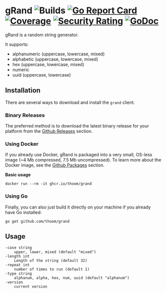 # gRand ![Builds](https://github.com/thoom/grand/actions/workflows/main.yml/badge.svg) [![Go Report Card](https://goreportcard.com/badge/github.com/thoom/grand)](https://goreportcard.com/report/github.com/thoom/grand) [![Coverage](https://sonarcloud.io/api/project_badges/measure?project=thoom_grand&metric=coverage)](https://sonarcloud.io/summary/overall?id=thoom_grand) [![Security Rating](https://sonarcloud.io/api/project_badges/measure?project=thoom_grand&metric=security_rating)](https://sonarcloud.io/summary/overall?id=thoom_grand) [![GoDoc](https://godoc.org/github.com/thoom/grand?status.svg)](https://godoc.org/github.com/thoom/grand)
 

gRand is a random string generator.

It supports:

* alphanumeric (uppercase, lowercase, mixed)
* alphabetic (uppercase, lowercase, mixed)
* hex (uppercase, lowercase, mixed)
* numeric
* uuid (uppercase, lowercase)

## Installation

There are several ways to download and install the `grand` client.

### Binary Releases

The preferred method is to download the latest binary release for your platform from the [Github Releases](https://github.com/thoom/grand/releases) section.

### Using Docker

If you already use Docker, gRand is packaged into a very small, OS-less image (~4 Mb compressed, 7.5 Mb uncompressed). To learn more about the Docker image, see the [Github Packages](https://github.com/users/thoom/packages/container/package/grand) section.

**Basic usage**

```
docker run --rm -it ghcr.io/thoom/grand
```

### Using Go

Finally, you can also just build it directly on your machine if you already have Go installed:

```
go get github.com/thoom/grand
```

## Usage

```
-case string
    upper, lower, mixed (default "mixed")
-length int
    Length of the string (default 32)
-repeat int
    number of times to run (default 1)
-type string
    alphanum, alpha, hex, num, uuid (default "alphanum")
-version
    current version
```
